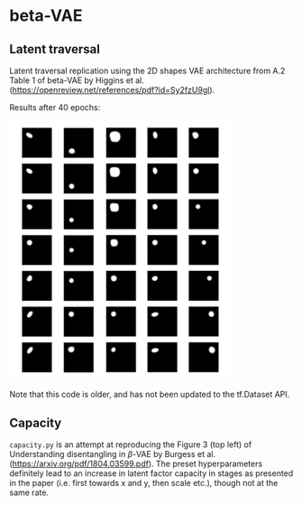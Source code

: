 # beta-VAE

## Latent traversal

Latent traversal replication using the 2D shapes VAE architecture from A.2 Table 1 of beta-VAE by Higgins et al.
(https://openreview.net/references/pdf?id=Sy2fzU9gl).

Results after 40 epochs:

<img src="https://github.com/katalinic/betaVAE/blob/master/latent_traversal40.png" width="400">

Note that this code is older, and has not been updated to the tf.Dataset API.

## Capacity

`capacity.py` is an attempt at reproducing the Figure 3 (top left) of Understanding disentangling in $\beta$-VAE by Burgess et al. (https://arxiv.org/pdf/1804.03599.pdf). The preset hyperparameters definitely lead to an increase in latent factor capacity in stages as presented in the paper (i.e. first towards x and y, then scale etc.), though not at the same rate.
